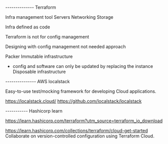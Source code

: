 

-------------- Terraform

Infra management tool
Servers
Networking
Storage

Infra defined as code


Terraform is not for config management

Designing with config management not needed approach

Packer
Immutable infrastructure
- config and software can only be updated by replacing the instance
Disposable infrastructure



--------------- AWS localstack

Easy-to-use test/mocking framework for developing Cloud applications.

https://localstack.cloud/
https://github.com/localstack/localstack


----------- Hashicorp learn


https://learn.hashicorp.com/terraform?utm_source=terraform_io_download

https://learn.hashicorp.com/collections/terraform/cloud-get-started
Collaborate on version-controlled configuration using Terraform Cloud. 
